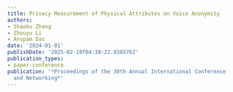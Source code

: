```yaml
---
title: Privacy Measurement of Physical Attributes on Voice Anonymity
authors:
- Shaohu Zhang
- Zhouyu Li
- Anupam Das
date: '2024-01-01'
publishDate: '2025-02-18T04:38:22.038576Z'
publication_types:
- paper-conference
publication: '*Proceedings of the 30th Annual International Conference on Mobile Computing
  and Networking*'
---
```

